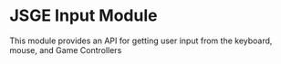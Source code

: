 # JSGE Input Module

This module provides an API for getting user input from the keyboard, mouse, and Game Controllers
